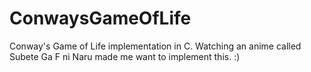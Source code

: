 # ConwaysGameOfLife
Conway's Game of Life implementation in C.
Watching an anime called Subete Ga F ni Naru made me want to implement this. :)
